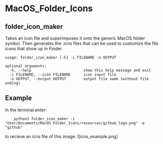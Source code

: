 # MacOS_Folder_Icons

## folder_icon_maker
Takes an icon file and superimposes it onto the generic MacOS folder symbol. Then generates the .icns files that can be used to customize the file icons that show up in Finder.

```
usage: folder_icon_maker [-h] -i FILENAME -o OUTPUT

optional arguments:
  -h, --help                        show this help message and exit
  -i FILENAME, --icon FILENAME      icon input file
  -o OUTPUT, --output OUTPUT        output file name (without file ending)
```

## Example
In the terminal enter:
```
    python3 folder_icon_maker -i "User/Documents/MacOS_Folder_Icons/resources/github_logo.png" -o "github"
```
to recieve an icns file of this image:
![icns_example.png]